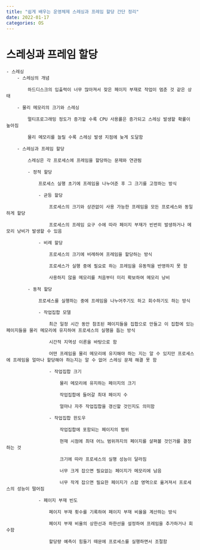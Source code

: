 ```yaml
---
title: "쉽게 배우는 운영체제 스레싱과 프레임 할당 간단 정리"
date: 2022-01-17
categories: OS
---
```


# 스레싱과 프레임 할당

    - 스레싱
        - 스레싱의 개념

            하드디스크의 입출력이 너무 많아져서 잦은 페이지 부재로 작업이 멈춘 것 같은 상태

        - 물리 메모리의 크기와 스레싱

            멀티프로그래밍 정도가 증가할 수록 CPU 사용률은 증가되고 스레싱 발생할 확률이 높아짐

            물리 메모리를 늘릴 수록 스레싱 발생 지점에 늦게 도달함

        - 스레싱과 프레임 할당

            스레싱은 각 프로세스에 프레임을 할당하는 문제와 연관됨

            - 정적 할당

                프로세스 실행 초기에 프레임을 나누어준 후 그 크기를 고정하는 방식

                - 균등 할당

                    프로세스의 크기와 상관없이 사용 가능한 프레임을 모든 프로세스와 동일하게 할당

                    프로세스의 프레임 요구 수에 따라 페이지 부재가 빈번히 발생하거나 메모리 낭비가 발생할 수 있음

                - 비례 할당

                    프로세스의 크기에 비례하여 프레임을 할당하는 방식

                    프로세스가 실행 중에 필요로 하는 프레임을 유동적을 반영하지 못 함

                    사용하지 않을 메모리를 처음부터 미리 확보하여 메모리 낭비

            - 동적 할당

                프로세스를 실행하는 중에 프레임을 나누어주기도 하고 회수하기도 하는 방식

                - 작업집합 모델

                    최근 일정 시간 동안 참조된 페이지들을 집합으로 만들고 이 집합에 있는 페이지들을 물리 메모리에 유지하여 프로세스의 실행을 돕는 방식

                    시간적 지역성 이론을 바탕으로 함

                    어떤 프레임을 물리 메모리에 유지해야 하는 지는 알 수 있지만 프로세스에 프레임을 얼마나 할당해야 하는지는 알 수 없어 스레싱 문제 해결 못 함

                    - 작업집합 크기

                        물리 메모리에 유지하는 페이지의 크기

                        작업집합에 들어갈 최대 페이지 수

                        얼마나 자주 작업집합을 갱신할 것인지도 의미함

                    - 작업집합 윈도우

                        작업집합에 포함되는 페이지의 범위

                        현재 시점에 최대 어느 범위까지의 페이지를 살펴볼 것인가를 결정하는 것

                        크기에 따라 프로세스의 실행 성능이 달라짐

                        너무 크게 잡으면 필요없는 페이지가 메모리에 남음

                        너무 작게 잡으면 필요한 페이지가 스왑 영역으로 옮겨져서 프로세스의 성능이 떨어짐

                - 페이지 부재 빈도

                    페이지 부재 횟수를 기록하여 페이지 부재 비율을 계산하는 방식

                    페이지 부재 비율의 상한선과 하한선을 설정하여 프레임을 추가하거나 회수함

                    할당량 예측이 힘들기 때문에 프로세스를 실행하면서 조절함
